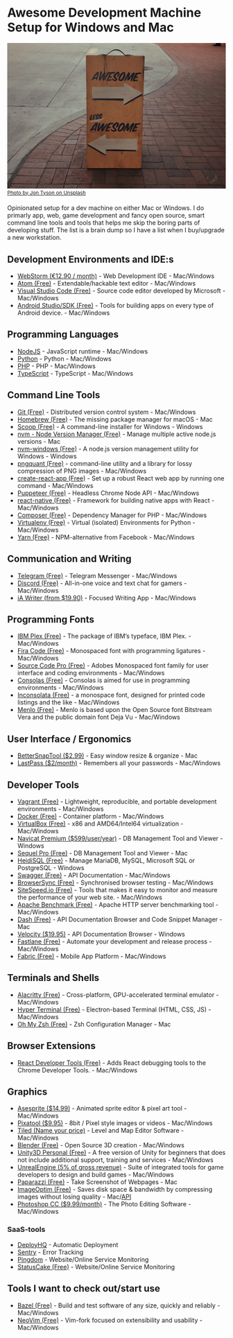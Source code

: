 # Awesome Development Machine Setup for Windows and Mac

![awesome picture](awesome.jpg)
<sup>[Photo by Jon Tyson on Unsplash](https://unsplash.com/photos/82ZEOTntP8g)</sup>

Opinionated setup for a dev machine on either Mac or Windows. I do primarly app, web, game development and fancy open source, smart command line tools and tools that helps me skip the boring parts of developing stuff. The list is a brain dump so I have a list when I buy/upgrade a new workstation.

## Development Environments and IDE:s
* [WebStorm (€12.90 / month)](https://www.jetbrains.com/webstorm/) - Web Development IDE - Mac/Windows
* [Atom (Free)](https://atom.io/) - Extendable/hackable text editor - Mac/Windows
* [Visual Studio Code (Free)](https://code.visualstudio.com/) - Source code editor developed by Microsoft - Mac/Windows
* [Android Studio/SDK (Free)](https://developer.android.com/studio/) - Tools for building apps on every type of Android device. - Mac/Windows

## Programming Languages
* [NodeJS](https://nodejs.org/en/) - JavaScript runtime - Mac/Windows
* [Python](https://www.python.org/) - Python - Mac/Windows
* [PHP](http://www.php.net/) - PHP - Mac/Windows
* [TypeScript](https://www.typescriptlang.org/) - TypeScript - Mac/Windows

## Command Line Tools
* [Git (Free)](https://git-scm.com/download/win) - Distributed version control system  - Mac/Windows
* [Homebrew (Free)](https://brew.sh/) - The missing package manager for macOS - Mac
* [Scoop (Free)](https://scoop.sh/) - A command-line installer for Windows - Windows
* [nvm - Node Version Manager (Free)](https://github.com/creationix/nvm) - Manage multiple active node.js versions - Mac
* [nvm-windows (Free)](https://github.com/coreybutler/nvm-windows) - A node.js version management utility for Windows - Windows
* [pngquant (Free)](https://pngquant.org/) - command-line utility and a library for lossy compression of PNG images - Mac/Windows
* [create-react-app (Free)](https://github.com/facebook/create-react-app) - Set up a robust React web app by running one command - Mac/Windows
* [Puppeteer (Free)](https://github.com/GoogleChrome/puppeteer) - Headless Chrome Node API - Mac/Windows
* [react-native (Free)](https://github.com/facebook/react-native) - Framework for building native apps with React - Mac/Windows
* [Composer (Free)](https://github.com/composer/composer) - Dependency Manager for PHP - Mac/Windows
* [Virtualenv (Free)](https://virtualenv.pypa.io/en/stable/) - Virtual (isolated) Environments for Python - Mac/Windows
* [Yarn (Free)](https://yarnpkg.com/lang/en/) - NPM-alternative from Facebook - Mac/Windows

## Communication and Writing
* [Telegram (Free)](https://telegram.org/) - Telegram Messenger - Mac/Windows
* [Discord (Free)](https://discordapp.com/) - All-in-one voice and text chat for gamers - Mac/Windows
* [iA Writer (from $19.90)](https://ia.net/writer) - Focused Writing App - Mac/Windows

## Programming Fonts
* [IBM Plex (Free)](https://github.com/IBM/plex) - The package of IBM’s typeface, IBM Plex. - Mac/Windows
* [Fira Code (Free)](https://github.com/tonsky/FiraCode) - Monospaced font with programming ligatures - Mac/Windows
* [Source Code Pro (Free)](https://github.com/adobe-fonts/source-code-pro) - Adobes Monospaced font family for user interface and coding environments - Mac/Windows
* [Consolas (Free)](https://docs.microsoft.com/en-us/typography/font-list/consolas) - Consolas is aimed for use in programming environments - Mac/Windows
* [Inconsolata (Free)](https://fonts.google.com/specimen/Inconsolata) - a monospace font, designed for printed code listings and the like - Mac/Windows
* [Menlo (Free)](https://github.com/hbin/top-programming-fonts/blob/master/Menlo-Regular.ttf) - Menlo is based upon the Open Source font Bitstream Vera and the public domain font Deja Vu - Mac/Windows

## User Interface / Ergonomics
* [BetterSnapTool ($2.99)](https://itunes.apple.com/us/app/bettersnaptool/id417375580?mt=12) - Easy window resize & organize - Mac
* [LastPass ($2/month)](https://www.lastpass.com/) - Remembers all your passwords - Mac/Windows

## Developer Tools
* [Vagrant (Free)](https://www.vagrantup.com/) - Lightweight, reproducible, and portable development environments - Mac/Windows
* [Docker (Free)](https://www.docker.com/) - Container platform - Mac/Windows
* [VirtualBox (Free)](https://www.virtualbox.org/) - x86 and AMD64/Intel64 virtualization - Mac/Windows
* [Navicat Premium ($599/user/year)](https://www.navicat.com/en/products/navicat-premium) - DB Management Tool and Viewer - Windows
* [Sequel Pro (Free)](https://www.sequelpro.com/) - DB Management Tool and Viewer - Mac
* [HeidiSQL (Free)](https://www.heidisql.com/) - Manage MariaDB, MySQL, Microsoft SQL or PostgreSQL - Windows
* [Swagger (Free)](https://swagger.io/) - API Documentation - Mac/Windows
* [BrowserSync (Free)](https://browsersync.io/) - Synchronised browser testing - Mac/Windows
* [SiteSpeed.io (Free)](https://www.sitespeed.io/) - Tools that makes it easy to monitor and measure the performance of your web site. - Mac/Windows
* [Apache Benchmark (Free)](https://httpd.apache.org/docs/2.4/programs/ab.html) - Apache HTTP server benchmarking tool - Mac/Windows
* [Dash (Free)](https://kapeli.com/dash) - API Documentation Browser and Code Snippet Manager - Mac
* [Velocity ($19.95)](http://velocity.silverlakesoftware.com/) - API Documentation Browser - Windows
* [Fastlane (Free)](https://fastlane.tools/) - Automate your development and release process - Mac/Windows
* [Fabric (Free)](https://get.fabric.io/) - Mobile App Platform - Mac/Windows

## Terminals and Shells
* [Alacritty (Free)](https://github.com/jwilm/alacritty) - Cross-platform, GPU-accelerated terminal emulator - Mac/Windows
* [Hyper Terminal (Free)](https://hyper.is/) - Electron-based Terminal (HTML, CSS, JS) - Mac/Windows
* [Oh My Zsh (Free)](https://ohmyz.sh/) - Zsh Configuration Manager - Mac

## Browser Extensions
* [React Developer Tools (Free)](https://chrome.google.com/webstore/detail/react-developer-tools/fmkadmapgofadopljbjfkapdkoienihi?hl=en) -   Adds React debugging tools to the Chrome Developer Tools. - Mac/Windows

## Graphics
* [Asesprite ($14.99)](https://www.aseprite.org/) - Animated sprite editor & pixel art tool - Mac/Windows
* [Pixatool ($9.95)](https://kronbits.itch.io/pixatool) -  8bit / Pixel style images or videos - Mac/Windows
* [Tiled (Name your price)](https://www.mapeditor.org/) -  Level and Map Editor Software - Mac/Windows
* [Blender (Free)](https://www.blender.org/) - Open Source 3D creation - Mac/Windows
* [Unity3D Personal (Free)](https://store.unity.com/products/unity-personal) - A free version of Unity for beginners that does not include additional support, training and services - Mac/Windows
* [UnrealEngine (5% of gross revenue)](https://www.unrealengine.com/en-US/what-is-unreal-engine-4) - Suite of integrated tools for game developers to design and build games - Mac/Windows
* [Paparazzi (Free)](https://derailer.org/paparazzi/) - Take Screenshot of Webpages - Mac
* [ImageOptim (Free)](https://imageoptim.com/mac) - Saves disk space & bandwidth by compressing images without losing quality - Mac/[API](https://imageoptim.com/api)
* [Photoshop CC ($9.99/month)](https://www.adobe.com/products/photoshop/free-trial-download.html) - The Photo Editing Software - Mac/Windows

### SaaS-tools
* [DeployHQ](https://www.deployhq.com/) - Automatic Deployment
* [Sentry](https://sentry.io/welcome/) - Error Tracking
* [Pingdom](https://www.pingdom.com/) - Website/Online Service Monitoring
* [StatusCake (Free)](https://www.statuscake.com/alternative-to-pingdom/) - Website/Online Service Monitoring

## Tools I want to check out/start use
* [Bazel (Free)](https://bazel.build/) - Build and test software of any size, quickly and reliably - Mac/Windows
* [NeoVim (Free)](https://github.com/neovim/neovim) - Vim-fork focused on extensibility and usability - Mac/Windows
